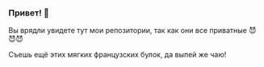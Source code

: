 ### Привет! 👋

Вы врядли увидете тут мои репозитории, так как они все приватные 😈😈😈

Съешь ещё этих мягких французских булок, да выпей же чаю!
